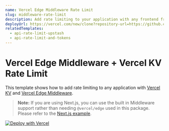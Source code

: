 ```yaml
---
name: Vercel Edge Middleware Rate Limit
slug: middleware-rate-limit
description: Add rate limiting to your application with any frontend framework.
deployUrl: https://vercel.com/new/clone?repository-url=https://github.com/vercel/examples/tree/main/edge-middleware/rate-limit-any-framework&project-name=ratelimit&stores=%5B%7B"type"%3A"kv"%7D%5D
relatedTemplates:
  - api-rate-limit-upstash
  - api-rate-limit-and-tokens
---
```


# Vercel Edge Middleware + Vercel KV Rate Limit

This template shows how to add rate limiting to any application with [Vercel KV](https://vercel.com/docs/storage/vercel-kv) and [Vercel Edge Middleware](https://vercel.com/docs/concepts/functions/edge-middleware).

> **Note:** If you are using Next.js, you can use the built in Middleware support rather than needing `@vercel/edge` used in this package. Please refer to the [Next.js example](https://vercel.com/templates/next.js/api-rate-limit-upstash).

[![Deploy with Vercel](https://vercel.com/button)](https://vercel.com/new/clone?repository-url=https://github.com/vercel/examples/tree/main/edge-middleware/rate-limit-any-framework&project-name=ratelimit&stores=%5B%7B"type"%3A"kv"%7D%5D)

